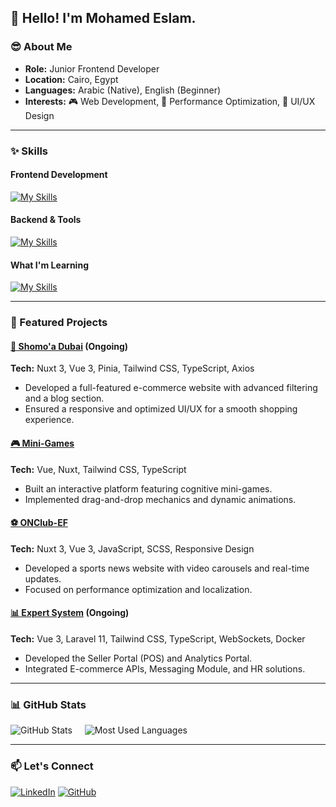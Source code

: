 ## 👋 Hello! I'm Mohamed Eslam.

### 😎 About Me
- **Role:** Junior Frontend Developer
- **Location:** Cairo, Egypt
- **Languages:** Arabic (Native), English (Beginner)
- **Interests:** 🎮 Web Development, 🚀 Performance Optimization, 🎨 UI/UX Design

---

### ✨ Skills

#### Frontend Development
[![My Skills](https://skillicons.dev/icons?i=html,css,javascript,typescript,vue,nuxt,react,angular,tailwind,sass,bootstrap)](https://skillicons.dev)

#### Backend & Tools
[![My Skills](https://skillicons.dev/icons?i=nodejs,express,docker,git,github,postman)](https://skillicons.dev)

#### What I'm Learning
[![My Skills](https://skillicons.dev/icons?i=nextjs,prisma,mysql,laravel)](https://skillicons.dev)

---

### 📌 Featured Projects

#### [🛒 Shomo'a Dubai](https://shomoa-dubai.com/) (Ongoing)
**Tech:** Nuxt 3, Vue 3, Pinia, Tailwind CSS, TypeScript, Axios
- Developed a full-featured e-commerce website with advanced filtering and a blog section.
- Ensured a responsive and optimized UI/UX for a smooth shopping experience.

#### [🎮 Mini-Games](https://e-book.eventiadv.com/)
**Tech:** Vue, Nuxt, Tailwind CSS, TypeScript
- Built an interactive platform featuring cognitive mini-games.
- Implemented drag-and-drop mechanics and dynamic animations.

#### [⚽ ONClub-EF](Ongoing)
**Tech:** Nuxt 3, Vue 3, JavaScript, SCSS, Responsive Design
- Developed a sports news website with video carousels and real-time updates.
- Focused on performance optimization and localization.

#### [📊 Expert System](https://expert-system.atwdemo.com/) (Ongoing)
**Tech:** Vue 3, Laravel 11, Tailwind CSS, TypeScript, WebSockets, Docker
- Developed the Seller Portal (POS) and Analytics Portal.
- Integrated E-commerce APIs, Messaging Module, and HR solutions.

---

### 📊 GitHub Stats
<div align="left">
  <img src="https://github-readme-stats.vercel.app/api?username=MohamedEslam04&locale=en&theme=highcontrast&card_width=400&show_icons=true&hide_border=true&bg_color=171717&title_color=ff66cc&text_color=ffffff&border_color=ff99cc" alt="GitHub Stats" />
  &nbsp;&nbsp;&nbsp;
  <img src="https://github-readme-stats.vercel.app/api/top-langs?username=MohamedEslam04&locale=en&hide_title=false&layout=compact&card_width=370&langs_count=8&theme=highcontrast&hide_border=true&bg_color=171717&title_color=ff66cc&text_color=ffffff&border_color=ff99cc" alt="Most Used Languages" />
</div>

---

### 📫 Let's Connect
[![LinkedIn](https://img.shields.io/badge/LinkedIn-0077B5?style=for-the-badge&logo=linkedin&logoColor=white)](https://www.linkedin.com/in/mohamed-eslam-41a3492a4/)
[![GitHub](https://img.shields.io/badge/GitHub-181717?style=for-the-badge&logo=github&logoColor=white)](https://github.com/MohamedEslam04)
